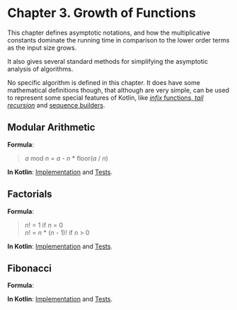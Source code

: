 Chapter 3. Growth of Functions
==============================

This chapter defines asymptotic notations, and how the multiplicative constants dominate the running time in comparison to the lower order terms as the input size grows.

It also gives several standard methods for simplifying the asymptotic analysis of algorithms.

No specific algorithm is defined in this chapter. It does have some mathematical definitions though, that although are very simple, can be used to represent some special features of Kotlin, like [_infix_ functions, _tail recursion_](https://kotlinlang.org/docs/reference/functions.html) and [sequence builders](https://kotlinlang.org/api/latest/jvm/stdlib/kotlin.coroutines.experimental/-sequence-builder/yield.html).

## Modular Arithmetic

**Formula**:
>_a_ mod _n_ = _a_ - _n_ * floor(_a_ / _n_)

**In Kotlin**: [Implementation](../src/main/kotlin/chapter03/ModularArithmetic.kt) and [Tests](../src/test/kotlin/chapter03/ModularArithmeticTest.kt).

## Factorials

**Formula**:
>_n_! = 1                if _n_ = 0  
 _n_! = _n_ * (_n_ - 1)! if _n_ > 0  

**In Kotlin**: [Implementation](../src/main/kotlin/chapter03/Factorial.kt) and [Tests](../src/test/kotlin/chapter03/FactorialTest.kt).

## Fibonacci

**Formula**:
>

**In Kotlin**: [Implementation](../src/main/kotlin/chapter03/Fibonacci.kt) and [Tests](../src/test/kotlin/chapter03/FibonacciTest.kt).
